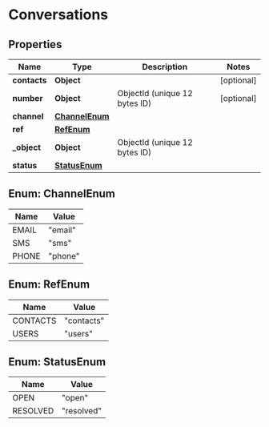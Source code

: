 

# Conversations


## Properties

| Name | Type | Description | Notes |
|------------ | ------------- | ------------- | -------------|
|**contacts** | **Object** |  |  [optional] |
|**number** | **Object** | ObjectId (unique 12 bytes ID) |  [optional] |
|**channel** | [**ChannelEnum**](#ChannelEnum) |  |  |
|**ref** | [**RefEnum**](#RefEnum) |  |  |
|**_object** | **Object** | ObjectId (unique 12 bytes ID) |  |
|**status** | [**StatusEnum**](#StatusEnum) |  |  |



## Enum: ChannelEnum

| Name | Value |
|---- | -----|
| EMAIL | &quot;email&quot; |
| SMS | &quot;sms&quot; |
| PHONE | &quot;phone&quot; |



## Enum: RefEnum

| Name | Value |
|---- | -----|
| CONTACTS | &quot;contacts&quot; |
| USERS | &quot;users&quot; |



## Enum: StatusEnum

| Name | Value |
|---- | -----|
| OPEN | &quot;open&quot; |
| RESOLVED | &quot;resolved&quot; |



